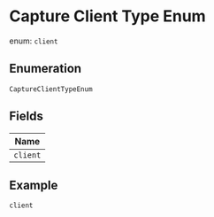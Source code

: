 
# Capture Client Type Enum

enum: `client`

## Enumeration

`CaptureClientTypeEnum`

## Fields

| Name |
|  --- |
| `client` |

## Example

```
client
```

